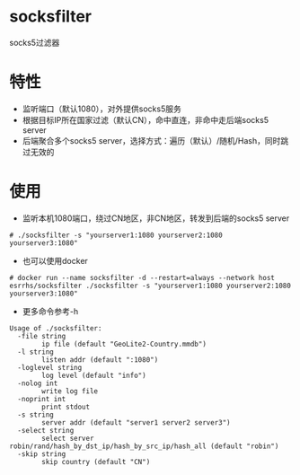 # socksfilter
socks5过滤器

# 特性
* 监听端口（默认1080），对外提供socks5服务
* 根据目标IP所在国家过滤（默认CN），命中直连，非命中走后端socks5 server
* 后端聚合多个socks5 server，选择方式：遍历（默认）/随机/Hash，同时跳过无效的

# 使用
* 监听本机1080端口，绕过CN地区，非CN地区，转发到后端的socks5 server
```
# ./socksfilter -s "yourserver1:1080 yourserver2:1080 yourserver3:1080"
```
* 也可以使用docker
```
# docker run --name socksfilter -d --restart=always --network host esrrhs/socksfilter ./socksfilter -s "yourserver1:1080 yourserver2:1080 yourserver3:1080"
```
* 更多命令参考-h
```
Usage of ./socksfilter:
  -file string
    	ip file (default "GeoLite2-Country.mmdb")
  -l string
    	listen addr (default ":1080")
  -loglevel string
    	log level (default "info")
  -nolog int
    	write log file
  -noprint int
    	print stdout
  -s string
    	server addr (default "server1 server2 server3")
  -select string
    	select server robin/rand/hash_by_dst_ip/hash_by_src_ip/hash_all (default "robin")
  -skip string
    	skip country (default "CN")
```